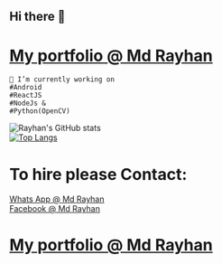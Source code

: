 ## Hi there 👋

# [My portfolio @ Md Rayhan](https://m666362.github.io/)

    🔭 I’m currently working on
    #Android
    #ReactJS
    #NodeJs &
    #Python(OpenCV)

![Rayhan's GitHub stats](https://github-readme-stats.vercel.app/api?username=m666362&show_icons=true&theme=midnight-purple)<br/>
[![Top Langs](https://github-readme-stats.vercel.app/api/top-langs/?username=m666362&theme=midnight-purple&layout=compact)](https://github.com/m666362/github-readme-stats)

# To hire please Contact:

[Whats App @ Md Rayhan](https://api.whatsapp.com/send?phone=8801766324950)<br/>
[Facebook @ Md Rayhan](https://www.facebook.com/mdrayhan9464/)<br/>
# [My portfolio @ Md Rayhan](https://m666362.github.io/)



<!--
**m666362/m666362** is a ✨ _special_ ✨ repository because its `README.md` (this file) appears on your GitHub profile.

Here are some ideas to get you started:

- 🔭 I’m currently working on ...
- 🌱 I’m currently learning ...
- 👯 I’m looking to collaborate on ...
- 🤔 I’m looking for help with ...
- 💬 Ask me about ...
- 📫 How to reach me: ...
- 😄 Pronouns: ...
- ⚡ Fun fact: ...
-->
